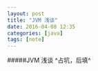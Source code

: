 ```yaml
---
layout: post
title: "JVM 浅谈"
date: 2016-04-08 12:35
categories: [java]
tags: [note]
---
```

#####JVM 浅谈
^占坑，后填^